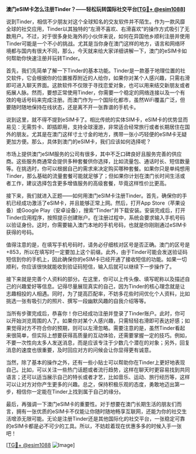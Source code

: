 **澳门eSIM卡怎么注册Tinder？——轻松玩转国际社交平台[[TG💪+ @esim1088](https://t.me/s/esim1088)]**

说到Tinder，相信不少朋友对这个全球知名的交友软件并不陌生。作为一款风靡全球的社交应用，Tinder以其独特的“左滑不喜欢、右滑喜欢”的操作方式吸引了无数用户。不过，对于很多身处海外的小伙伴来说，如何在异国他乡顺利注册并使用Tinder可能是一个不小的挑战。尤其是当你身在澳门这样的地方，语言和网络环境都与国内有很大不同，那么，今天就来给大家详细讲解一下，澳门的eSIM卡如何帮助你快速注册并玩转Tinder。

首先，我们先简单了解一下Tinder的基本功能。Tinder是一款基于地理位置的社交软件，它会根据你的位置推荐附近的人给你，如果你对某个人感兴趣，只需右滑即可进入聊天界面。这款软件不仅限于寻找恋爱对象，也可以用来结交新朋友或者拓展人脉。然而，要想正常使用Tinder，你需要一个稳定的网络连接以及一个有效的电话号码来完成注册。而澳门作为一个国际化都市，虽然WiFi覆盖广泛，但要随时随地保持在线状态，还是离不开一张靠谱的手机卡。

说到这里，就不得不提到eSIM卡了。相比传统的实体SIM卡，eSIM卡的优势显而易见：无需剪卡、即插即用，支持全球漫游，非常适合经常旅行或者长期居住在国外的朋友。尤其是在澳门这样寸土寸金的地方，携带一张小巧轻便的eSIM卡无疑更加方便。那么，具体到澳门的eSIM卡，我们应该如何选择呢？

市场上提供澳门eSIM服务的公司有很多，其中不乏口碑良好且服务完善的供应商。这些服务商通常会提供多种套餐供你选择，比如流量包、通话时长、短信数量等。在挑选时，你可以根据自己的需求来决定购买哪种套餐。如果你只是单纯想用Tinder，那么基础的流量套餐可能就足够了；但如果你计划在澳门长时间生活或者工作，建议选择包含更多增值服务的高级套餐，毕竟这样性价比更高。

接下来，我们就进入正题——如何用澳门eSIM卡注册Tinder。首先，确保你的手机已经成功激活了eSIM卡，并且能够正常上网。然后，打开App Store（苹果设备）或Google Play（安卓设备），搜索“Tinder”并下载安装。安装完成后，打开Tinder应用程序，按照提示创建账户。在注册过程中，系统会要求输入手机号码以验证身份。这时，你需要输入澳门本地的手机号码，也就是你刚刚通过eSIM卡获得的号码。

值得注意的是，在填写手机号码时，请务必仔细核对区号是否正确。澳门的区号是+853，所以在填写时一定要加上这个前缀。此外，由于Tinder可能会发送验证码短信到你的手机上，因此确保你的eSIM卡已经开通了接收短信的功能。如果一切顺利，你应该很快就能收到验证码短信，输入后就可以继续下一步操作了。

接下来就是完善个人资料的部分。在这里，你可以上传头像、填写昵称以及描述自己的兴趣爱好等信息。记得尽量展现真实的自己，因为Tinder的核心理念就是让志趣相投的人相遇。同时，为了提高匹配率，不妨多花些时间优化个人资料，比如挑选一张有吸引力的照片、撰写一段幽默风趣的自我介绍等等。

当所有步骤完成后，恭喜你！你已经成功注册并登录了Tinder账户。此时，你可以开始浏览周围的人了。如果你对某个人感兴趣，只需轻轻右滑即可表达好感；如果觉得对方不符合你的预期，则可以左滑忽略。需要注意的是，虽然Tinder看起来很简单，但实际上想要获得高质量的互动体验，还需要掌握一定的技巧。例如，不要一次性向太多人发送消息，而是应该专注于少数几个潜在的对象；另外，回复消息的速度也很重要，及时回应对方的问候会让你显得更有诚意。

当然，除了基本的操作之外，还有一些小贴士可以帮助你在Tinder上更好地表现自己。比如，可以关注一些热门话题或者流行趋势，这样在聊天时更容易找到共同语言；还可以适当展示自己的特长或者才艺，比如音乐、运动、旅行经历等，这样可以让对方对你产生更多的兴趣。总之，保持积极乐观的态度，勇敢地迈出第一步，相信你一定能在Tinder上找到属于自己的缘分。

最后，再强调一下澳门eSIM卡的重要性。对于想要在澳门长期生活的朋友们而言，拥有一张优质的eSIM卡不仅能让你随时随地畅享互联网，还能为你的社交生活增添无限可能。无论是注册Tinder还是其他国际化的社交平台，一张稳定可靠的eSIM卡都是必不可少的工具。所以，不妨趁着现在优惠多多的时候入手一张吧！

[[TG💪+ @esim1088](https://t.me/s/esim1088) ![Image](https://i.postimg.cc/4NQfJmqS/Snipaste-2025-05-13-00-14-12.png)]